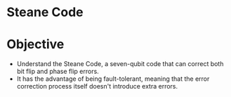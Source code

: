 # Steane Code

# Objective
- Understand the Steane Code, a seven-qubit code that can correct both bit flip and phase flip errors.
- It has the advantage of being fault-tolerant, meaning that the error correction process itself doesn't introduce extra errors.